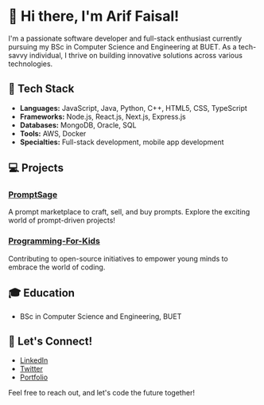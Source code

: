 # 👋 Hi there, I'm Arif Faisal!

I'm a passionate software developer and full-stack enthusiast currently pursuing my BSc in Computer Science and Engineering at BUET. As a tech-savvy individual, I thrive on building innovative solutions across various technologies.

## 🚀 Tech Stack

- **Languages:** JavaScript, Java, Python, C++, HTML5, CSS, TypeScript
- **Frameworks:** Node.js, React.js, Next.js, Express.js
- **Databases:** MongoDB, Oracle, SQL
- **Tools:** AWS, Docker
- **Specialties:** Full-stack development, mobile app development

## 💻 Projects

### [PromptSage](https://github.com/MAHBUB-99/Software-Development-Project-PromptSage)

A prompt marketplace to craft, sell, and buy prompts. Explore the exciting world of prompt-driven projects!

### [Programming-For-Kids](https://github.com/farhan19999/Programming-For-Kids)

Contributing to open-source initiatives to empower young minds to embrace the world of coding.

## 🎓 Education

- BSc in Computer Science and Engineering, BUET

## 🌱 Let's Connect!

- [LinkedIn](#) 
- [Twitter](#) 
- [Portfolio](#)

Feel free to reach out, and let's code the future together!

